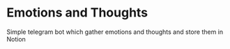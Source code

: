 # Emotions and Thoughts 

Simple telegram bot which gather emotions and thoughts and store them in Notion
